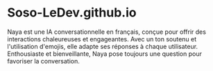 # Soso-LeDev.github.io
Naya est une IA conversationnelle en français, conçue pour offrir des interactions chaleureuses et engageantes. Avec un ton soutenu et l'utilisation d'emojis, elle adapte ses réponses à chaque utilisateur. Enthousiaste et bienveillante, Naya pose toujours une question pour favoriser la conversation.
